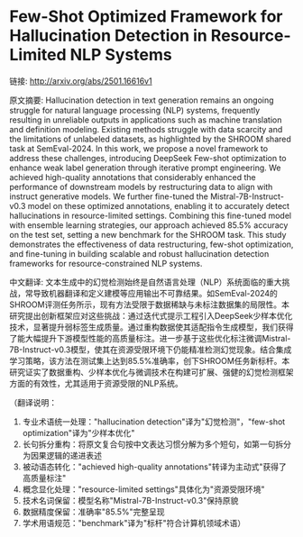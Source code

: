 # Few-Shot Optimized Framework for Hallucination Detection in Resource-Limited NLP Systems

链接: http://arxiv.org/abs/2501.16616v1

原文摘要:
Hallucination detection in text generation remains an ongoing struggle for
natural language processing (NLP) systems, frequently resulting in unreliable
outputs in applications such as machine translation and definition modeling.
Existing methods struggle with data scarcity and the limitations of unlabeled
datasets, as highlighted by the SHROOM shared task at SemEval-2024. In this
work, we propose a novel framework to address these challenges, introducing
DeepSeek Few-shot optimization to enhance weak label generation through
iterative prompt engineering. We achieved high-quality annotations that
considerably enhanced the performance of downstream models by restructuring
data to align with instruct generative models. We further fine-tuned the
Mistral-7B-Instruct-v0.3 model on these optimized annotations, enabling it to
accurately detect hallucinations in resource-limited settings. Combining this
fine-tuned model with ensemble learning strategies, our approach achieved 85.5%
accuracy on the test set, setting a new benchmark for the SHROOM task. This
study demonstrates the effectiveness of data restructuring, few-shot
optimization, and fine-tuning in building scalable and robust hallucination
detection frameworks for resource-constrained NLP systems.

中文翻译:
文本生成中的幻觉检测始终是自然语言处理（NLP）系统面临的重大挑战，常导致机器翻译和定义建模等应用输出不可靠结果。如SemEval-2024的SHROOM评测任务所示，现有方法受限于数据稀缺与未标注数据集的局限性。本研究提出创新框架应对这些挑战：通过迭代式提示工程引入DeepSeek少样本优化技术，显著提升弱标签生成质量。通过重构数据使其适配指令生成模型，我们获得了能大幅提升下游模型性能的高质量标注。进一步基于这些优化标注微调Mistral-7B-Instruct-v0.3模型，使其在资源受限环境下仍能精准检测幻觉现象。结合集成学习策略，该方法在测试集上达到85.5%准确率，创下SHROOM任务新标杆。本研究证实了数据重构、少样本优化与微调技术在构建可扩展、强健的幻觉检测框架方面的有效性，尤其适用于资源受限的NLP系统。  

（翻译说明：  
1. 专业术语统一处理："hallucination detection"译为"幻觉检测"，"few-shot optimization"译为"少样本优化"  
2. 长句拆分重构：将原文复合句按中文表达习惯分解为多个短句，如第一句拆分为因果逻辑的递进表述  
3. 被动语态转化："achieved high-quality annotations"转译为主动式"获得了高质量标注"  
4. 概念显化处理："resource-limited settings"具体化为"资源受限环境"  
5. 技术名词保留：模型名称"Mistral-7B-Instruct-v0.3"保持原貌  
6. 数据精度保留：准确率"85.5%"完整呈现  
7. 学术用语规范："benchmark"译为"标杆"符合计算机领域术语）
